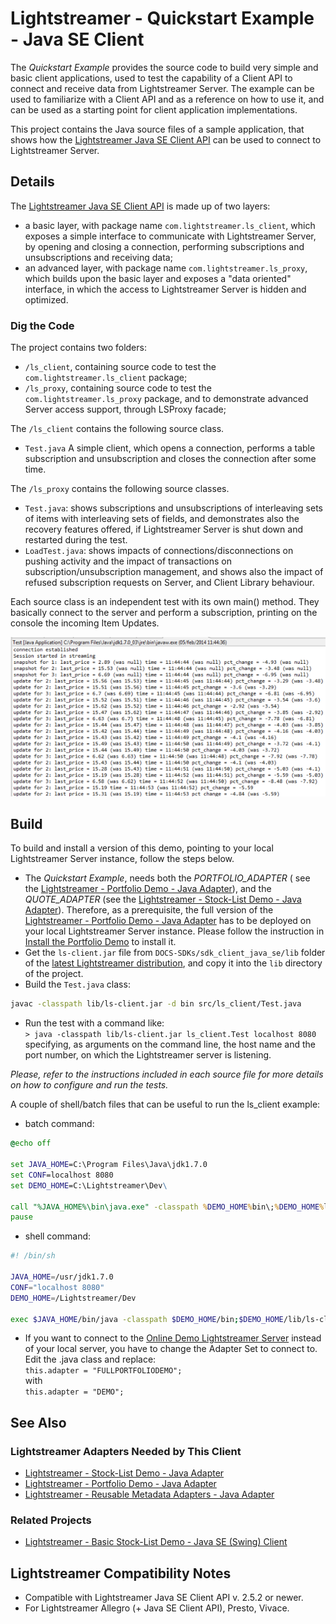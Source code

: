 # Lightstreamer - Quickstart Example - Java SE Client 
<!-- START DESCRIPTION lightstreamer-example-quickstart-client-java -->

The *Quickstart Example* provides the source code to build very simple and basic client applications, used to test the capability of a Client API to connect and receive data from Lightstreamer Server. The example can be used to familiarize with a Client API and as a reference on how to use it, and can be used as a starting point for client application implementations.

This project contains the Java source files of a sample application, that shows how the [Lightstreamer Java SE Client API](http://www.lightstreamer.com/docs/client_javase_api/index.html) can be used to connect to Lightstreamer Server.

<!-- END DESCRIPTION lightstreamer-example-quickstart-client-java -->

## Details

The [Lightstreamer Java SE Client API](http://www.lightstreamer.com/docs/client_javase_api/index.html) is made up of two layers: 
* a basic layer, with package name `com.lightstreamer.ls_client`, which exposes a simple interface to communicate with Lightstreamer Server, by opening and closing a connection, performing subscriptions and unsubscriptions and receiving data;
* an advanced layer, with package name `com.lightstreamer.ls_proxy`, which builds upon the basic layer and exposes a "data oriented" interface, in which the access to Lightstreamer Server is hidden and optimized.

### Dig the Code

The project contains two folders: 
* `/ls_client`, containing source code to test the `com.lightstreamer.ls_client` package;
* `/ls_proxy`, containing source code to test the `com.lightstreamer.ls_proxy` package, and to demonstrate advanced Server access support, through LSProxy facade;
 
The `/ls_client` contains the following source class.
* `Test.java` A simple client, which opens a connection, performs a table subscription and unsubscription and closes the connection after some time.

The `/ls_proxy` contains the following source classes.
* `Test.java`: shows subscriptions and unsubscriptions of interleaving sets of items with interleaving sets of fields, and demonstrates also the recovery features offered, if Lightstreamer Server is shut down and restarted during the test.
* `LoadTest.java`: shows impacts of connections/disconnections on pushing activity and the impact of transactions on subscription/unsubscription management, and shows also the impact of refused subscription requests on Server, and Client Library behaviour.

Each source class is an independent test with its own main() method. 
They basically connect to the server and perform a subscription, printing on the console the incoming Item Updates.

![Screenshot](screen_large.png)


## Build

To build and install a version of this demo, pointing to your local Lightstreamer Server instance, follow the steps below.

* The *Quickstart Example*, needs both the *PORTFOLIO_ADAPTER* ( see the [Lightstreamer - Portfolio Demo - Java Adapter](https://github.com/Weswit/Lightstreamer-example-Portfolio-adapter-java)), and the *QUOTE_ADAPTER* (see the [Lightstreamer - Stock-List Demo - Java Adapter](https://github.com/Weswit/Lightstreamer-example-StockList-adapter-java)). Therefore, as a prerequisite, the full version of the [Lightstreamer - Portfolio Demo - Java Adapter](https://github.com/Weswit/Lightstreamer-example-Portfolio-adapter-java) has to be deployed on your local Lightstreamer Server instance. Please follow the instruction in [Install the Portfolio Demo](https://github.com/Weswit/Lightstreamer-example-Portfolio-adapter-java#install-the-portfolio-demo) to install it.
* Get the `ls-client.jar` file from `DOCS-SDKs/sdk_client_java_se/lib` folder of the [latest Lightstreamer distribution](http://www.lightstreamer.com/download), and copy it into the `lib` directory of the project.
* Build the `Test.java` class:
```sh
javac -classpath lib/ls-client.jar -d bin src/ls_client/Test.java
```
* Run the test with a command like:<BR/>
`> java -classpath lib/ls-client.jar ls_client.Test localhost 8080`<BR/>
specifying, as arguments on the command line, the host name and the port number, on which the Lightstreamer server is listening.

*Please, refer to the instructions included in each source file for more details on how to configure and run the tests.*


A couple of shell/batch files that can be useful to run the ls_client example:
* batch command:

```cmd
@echo off

set JAVA_HOME=C:\Program Files\Java\jdk1.7.0
set CONF=localhost 8080
set DEMO_HOME=C:\Lightstreamer\Dev\

call "%JAVA_HOME%\bin\java.exe" -classpath %DEMO_HOME%bin\;%DEMO_HOME%lib\ls-client.jar ls_client.Test %CONF%
pause
```

* shell command:

```sh
#! /bin/sh

JAVA_HOME=/usr/jdk1.7.0
CONF="localhost 8080"
DEMO_HOME=/Lightstreamer/Dev

exec $JAVA_HOME/bin/java -classpath $DEMO_HOME/bin;$DEMO_HOME/lib/ls-client.jar ls_client.Test %CONF% $CONF
```

* If you want to connect to the [Online Demo Lightstreamer Server](http://push.lightstreamer.com/) instead of your local server, you have to change the Adapter Set to connect to. Edit the .java class and replace:<BR/>
`this.adapter = "FULLPORTFOLIODEMO";`<BR/>
with<BR/>
`this.adapter = "DEMO";`


## See Also 

### Lightstreamer Adapters Needed by This Client 
<!-- START RELATED_ENTRIES -->

* [Lightstreamer - Stock-List Demo - Java Adapter](https://github.com/Weswit/Lightstreamer-example-Stocklist-adapter-java)
* [Lightstreamer - Portfolio Demo - Java Adapter](https://github.com/Weswit/Lightstreamer-example-Portfolio-adapter-java)
* [Lightstreamer - Reusable Metadata Adapters - Java Adapter](https://github.com/Weswit/Lightstreamer-example-ReusableMetadata-adapter-java)

<!-- END RELATED_ENTRIES -->

### Related Projects

* [Lightstreamer - Basic Stock-List Demo - Java SE (Swing) Client](https://github.com/Weswit/Lightstreamer-example-StockList-client-java)

## Lightstreamer Compatibility Notes 

- Compatible with Lightstreamer Java SE Client API v. 2.5.2 or newer.
- For Lightstreamer Allegro (+ Java SE Client API), Presto, Vivace.

